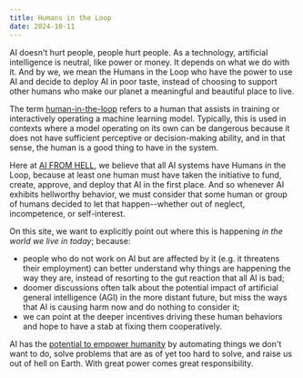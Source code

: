 ```yaml
---
title: Humans in the Loop
date: 2024-10-11
---
```


AI doesn't hurt people, people hurt people. As a technology, artificial intelligence is neutral, like power or money. It depends on what we do with it. And by we, we mean the Humans in the Loop who have the power to use AI and decide to deploy AI in poor taste, instead of choosing to support other humans who make our planet a meaningful and beautiful place to live.

The term [human-in-the-loop](https://en.wikipedia.org/wiki/Human-in-the-loop) refers to a human that assists in training or interactively operating a machine learning model. Typically, this is used in contexts where a model operating on its own can be dangerous because it does not have sufficient perceptive or decision-making ability, and in that sense, the human is a good thing to have in the system.

Here at [AI FROM HELL](/), we believe that all AI systems have Humans in the Loop, because at least one human must have taken the initiative to fund, create, approve, and deploy that AI in the first place. And so whenever AI exhibits hellworthy behavior, we must consider that some human or group of humans decided to let that happen--whether out of neglect, incompetence, or self-interest.

On this site, we want to explicitly point out where this is happening *in the world we live in today*; because:

- people who do not work on AI but are affected by it (e.g. it threatens their employment) can better understand why things are happening the way they are, instead of resorting to the gut reaction that all AI is bad;
- doomer discussions often talk about the potential impact of artificial general intelligence (AGI) in the more distant future, but miss the ways that AI is causing harm now and do nothing to consider it;
- we can point at the deeper incentives driving these human behaviors and hope to have a stab at fixing them cooperatively.

AI has the [potential to empower humanity](https://darioamodei.com/machines-of-loving-grace) by automating things we don't want to do, solve problems that are as of yet too hard to solve, and raise us out of hell on Earth. With great power comes great responsibility.